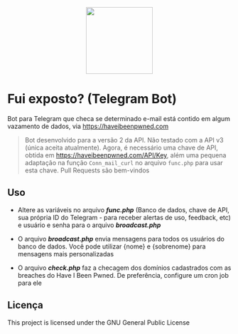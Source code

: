 <p align="center">
  <img src="https://cdn-icons-png.flaticon.com/512/564/564619.png" width=150 />
</p>

# Fui exposto? (Telegram Bot)
Bot para Telegram que checa se determinado e-mail está contido em algum vazamento de dados, via https://haveibeenpwned.com


> Bot desenvolvido para a versão 2 da API. Não testado com a API v3 (única aceita atualmente). Agora, é necessário uma chave de API, obtida em https://haveibeenpwned.com/API/Key, além uma pequena adaptação na função ```Conn_mail_curl``` no arquivo ```func.php``` para usar esta chave. Pull Requests são bem-vindos

## Uso

*  Altere as variáveis no arquivo ***func.php*** (Banco de dados, chave de API, sua própria ID do Telegram - para receber alertas de uso, feedback, etc) e usuário e senha para o arquivo ***broadcast.php***

*  O arquivo ***broadcast.php*** envia mensagens para todos os usuários do banco de dados. Você pode utilizar {nome} e {sobrenome} para mensagens mais personalizadas

* O arquivo ***check.php*** faz a checagem dos domínios cadastrados com as breaches do Have I Been Pwned. De preferência, configure um cron job para ele

## Licença

This project is licensed under the GNU General Public License

